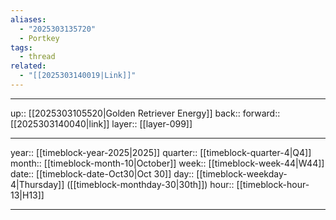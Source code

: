 ```yaml
---
aliases:
  - "2025303135720"
  - Portkey
tags:
  - thread
related:
  - "[[2025303140019|Link]]"
---
```




***

up:: [[2025303105520|Golden Retriever Energy]]
back:: 
forward:: [[2025303140040|link]]
layer:: [[layer-099]]

***

year:: [[timeblock-year-2025|2025]]
quarter:: [[timeblock-quarter-4|Q4]]
month:: [[timeblock-month-10|October]]
week:: [[timeblock-week-44|W44]]
date:: [[timeblock-date-Oct30|Oct 30]]
day:: [[timeblock-weekday-4|Thursday]] ([[timeblock-monthday-30|30th]])
hour:: [[timeblock-hour-13|H13]]

***
